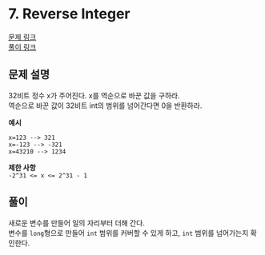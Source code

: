 # 7. Reverse Integer
[문제 링크](https://leetcode.com/problems/reverse-integer/ )  
[풀이 링크](LC7.java )  

## 문제 설명
32비트 정수 x가 주어진다. x를 역순으로 바꾼 값을 구하라.  
역순으로 바꾼 값이 32비트 int의 범위를 넘어간다면 0을 반환하라.  

**예시**
```
x=123 --> 321
x=-123 --> -321
x=43210 --> 1234
```

**제한 사항**  
`-2^31 <= x <= 2^31 - 1`  

## 풀이
새로운 변수를 만들어 일의 자리부터 더해 간다.  
변수를 `long`형으로 만들어 `int` 범위를 커버할 수 있게 하고, `int` 범위를 넘어가는지 확인한다.  
